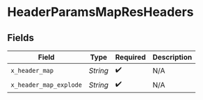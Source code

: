 # HeaderParamsMapResHeaders


## Fields

| Field                  | Type                   | Required               | Description            |
| ---------------------- | ---------------------- | ---------------------- | ---------------------- |
| `x_header_map`         | *String*               | :heavy_check_mark:     | N/A                    |
| `x_header_map_explode` | *String*               | :heavy_check_mark:     | N/A                    |